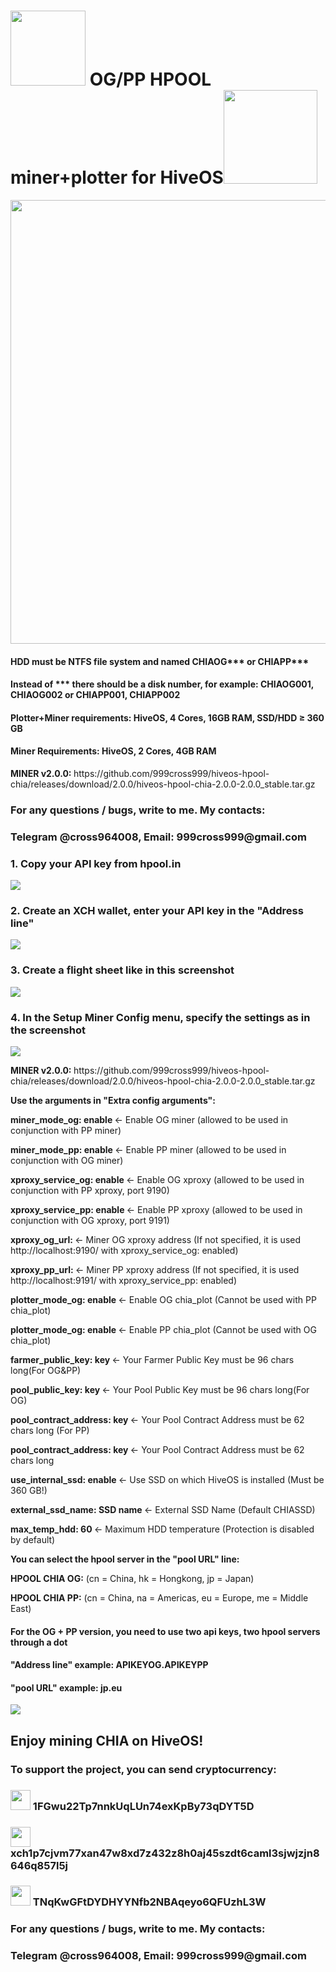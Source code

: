 
<h1><img class="icon" src="https://www.chia.net/wp-content/uploads/2023/01/chia-logo-dark.svg" width="120"> OG/PP HPOOL miner+plotter for HiveOS<img src="!https://encrypted-tbn0.gstatic.com/images?q=tbn:ANd9GcQ757CjA-Zt6ltQK4gp-Abbm3-j3-Mw3xQZkA&usqp=CAU" width="150"></h1>
<img src="https://github.com/999cross999/hiveos-hpool-chia/blob/main/pictures/screenshot-1.png" width="710">
<h4>HDD must be NTFS file system and named CHIAOG*** or CHIAPP***</h4>
<h4>Instead of *** there should be a disk number, for example: CHIAOG001, CHIAOG002 or CHIAPP001, CHIAPP002</h4>
<h4>Plotter+Miner requirements: HiveOS, 4 Cores, 16GB RAM, SSD/HDD ≥ 360 GB</h4>
<h4>Miner Requirements: HiveOS, 2 Cores, 4GB RAM</h4>
<p><b> MINER v2.0.0: </b>https://github.com/999cross999/hiveos-hpool-chia/releases/download/2.0.0/hiveos-hpool-chia-2.0.0-2.0.0_stable.tar.gz</p>
<h3>For any questions / bugs, write to me. My contacts:</h3>
<h3>Telegram @cross964008, Email: 999cross999@gmail.com</h3>
<h3>1. Copy your API key from hpool.in </h4>
<img src="https://github.com/999cross999/hiveos-hpool-chia/blob/main/pictures/screenshot-2.png">
<h3>2. Create an XCH wallet, enter your API key in the "Address line" </h4>
<img src="https://github.com/999cross999/hiveos-hpool-chia/blob/main/pictures/screenshot-3.png">
<h3>3. Create a flight sheet like in this screenshot </h4>
<img src="https://github.com/999cross999/hiveos-hpool-chia/blob/main/pictures/screenshot-4.png">
<h3>4. In the Setup Miner Config menu, specify the settings as in the screenshot </h4>
<img src="https://github.com/999cross999/hiveos-hpool-chia/blob/main/pictures/screenshot-5.png">
<p><b> MINER v2.0.0: </b>https://github.com/999cross999/hiveos-hpool-chia/releases/download/2.0.0/hiveos-hpool-chia-2.0.0-2.0.0_stable.tar.gz</p>
<p><b>Use the arguments in "Extra config arguments":</b></p>
<p><b>miner_mode_og: enable </b><- Enable OG miner (allowed to be used in conjunction with PP miner)</p>
<p><b>miner_mode_pp: enable </b><- Enable PP miner (allowed to be used in conjunction with OG miner)</p>
<p><b>xproxy_service_og: enable </b><- Enable OG xproxy (allowed to be used in conjunction with PP xproxy, port 9190)</p>
<p><b>xproxy_service_pp: enable </b><- Enable PP xproxy (allowed to be used in conjunction with OG xproxy, port 9191)</p>
<p><b>xproxy_og_url: </b><- Miner OG xproxy address (If not specified, it is used http://localhost:9190/ with xproxy_service_og: enabled) </p>
<p><b>xproxy_pp_url: </b><- Miner PP xproxy address (If not specified, it is used http://localhost:9191/ with xproxy_service_pp: enabled) </p>
<p><b>plotter_mode_og: enable </b><- Enable OG chia_plot (Cannot be used with PP chia_plot)</p>
<p><b>plotter_mode_og: enable </b><- Enable PP chia_plot (Cannot be used with OG chia_plot)</p>
<p><b>farmer_public_key: key </b><- Your Farmer Public Key must be 96 chars long(For OG&PP)</p>
<p><b>pool_public_key: key </b><- Your Pool Public Key must be 96 chars long(For OG)</p>
<p><b>pool_contract_address: key </b><- Your Pool Contract Address must be 62 chars long (For PP)</p>
<p><b>pool_contract_address: key </b><- Your Pool Contract Address must be 62 chars long</p>
<p><b>use_internal_ssd: enable </b><- Use SSD on which HiveOS is installed (Must be 360 GB!)</p>
<p><b>external_ssd_name: SSD name </b><- External SSD Name (Default CHIASSD)</p>
<p><b>max_temp_hdd: 60 </b><- Maximum HDD temperature (Protection is disabled by default)</p>
<p><b>You can select the hpool server in the "pool URL" line:</b></p>
<p><b>HPOOL CHIA OG:</b> (cn = China, hk = Hongkong, jp = Japan)</p>
<p><b>HPOOL CHIA PP:</b> (cn = China, na = Americas, eu = Europe, me = Middle East)</p>
<h4>For the OG + PP version, you need to use two api keys, two hpool servers through a dot</h4>
<h4>"Address line" example: APIKEYOG.APIKEYPP</h4>
<h4>"pool URL" example: jp.eu</h4>
<img src="https://github.com/999cross999/hiveos-hpool-chia/blob/main/pictures/screenshot-6.png">
<h2>Enjoy mining CHIA on HiveOS! </h2>
<h3>To support the project, you can send cryptocurrency:</h3>
<h3><img src="https://s2.coinmarketcap.com/static/img/coins/64x64/1.png" width="32"> 1FGwu22Tp7nnkUqLUn74exKpBy73qDYT5D</h3>
<h3><img src="https://s2.coinmarketcap.com/static/img/coins/64x64/9258.png" width="32"> xch1p7cjvm77xan47w8xd7z432z8h0aj45szdt6caml3sjwjzjn8646q857l5j</h3>
<h3><img src="https://s2.coinmarketcap.com/static/img/coins/64x64/825.png" width="32"> TNqKwGFtDYDHYYNfb2NBAqeyo6QFUzhL3W</h3>
<h3>For any questions / bugs, write to me. My contacts:</h3>
<h3>Telegram @cross964008, Email: 999cross999@gmail.com</h3>
